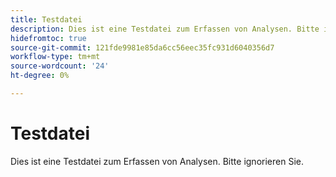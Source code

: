 ```yaml
---
title: Testdatei
description: Dies ist eine Testdatei zum Erfassen von Analysen. Bitte ignorieren Sie.
hidefromtoc: true
source-git-commit: 121fde9981e85da6cc56eec35fc931d6040356d7
workflow-type: tm+mt
source-wordcount: '24'
ht-degree: 0%

---
```



# Testdatei

Dies ist eine Testdatei zum Erfassen von Analysen. Bitte ignorieren Sie.